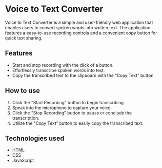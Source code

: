 # Voice to Text Converter
Voice to Text Converter is a simple and user-friendly web application that enables users to convert spoken words into written text. The application features a easy-to-use recording controls and a convenient copy button for quick text sharing.  
## Features
- Start and stop recording with the click of a button.
- Effortlessly transcribe spoken words into text.
- Copy the transcribed text to the clipboard with the "Copy Text" button.
## How to use
1. Click the "Start Recording" button to begin transcribing.
2. Speak into the microphone to capture your voice.
3. Click the "Stop Recording" button to pause or conclude the transcription.
4. Utilize the "Copy Text" button to easily copy the transcribed text.
## Technologies used
- HTML
- CSS
- JavaScript
